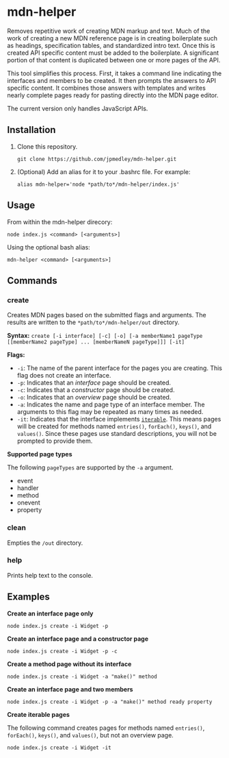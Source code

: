 # mdn-helper
Removes repetitive work of creating MDN markup and text. Much of the work of creating a new MDN reference page is in creating  boilerplate such as headings, specification tables, and standardized intro text. Once this is created API specific content must be added to the boilerplate. A significant portion of that content is duplicated between one or more pages of the API.

This tool simplifies this process. First, it takes a command line indicating the interfaces and members to be created. It then prompts the answers to API specific content. It combines those answers with templates and writes nearly complete pages ready for pasting directly into the MDN page editor.

The current version only handles JavaScript APIs.

## Installation

1. Clone this repository.

   `git clone https://github.com/jpmedley/mdn-helper.git`

1. (Optional) Add an alias for it to your .bashrc file. For example:

   `alias mdn-helper='node *path/to*/mdn-helper/index.js'`

## Usage

From within the mdn-helper direcory:

  `node index.js <command> [<arguments>]`
  
Using the optional bash alias:

  `mdn-helper <command> [<arguments>]`

## Commands

### create

Creates MDN pages based on the submitted flags and arguments. The results are written to the `*path/to*/mdn-helper/out` directory.

**Syntax:** `create [-i interface] [-c] [-o] [-a memberName1 pageType [[memberName2 pageType] ... [memberNameN pageType]]] [-it]`

**Flags:**

* `-i`: The name of the parent interface for the pages you are creating. This flag does not create an interface.
* `-p`: Indicates that an *interface* page should be created.
* `-c`: Indicates that a *constructor* page should be created.
* `-o`: Indicates that an *overview* page should be created.
* `-a`: Indicates the name and page type of an interface member. The arguments to this flag may be repeated as many times as needed.
* `-it`: Indicates that the interface implements [`iterable`](https://heycam.github.io/webidl/#idl-iterable). This means pages will be created for methods named `entries()`, `forEach()`, `keys()`, and `values()`. Since these pages use standard descriptions, you will not be prompted to provide them.

**Supported page types**

The following `pageTypes` are supported by the `-a` argument.

* event
* handler
* method
* onevent
* property

### clean

Empties the `/out` directory.

### help

Prints help text to the console.

## Examples

**Create an interface page only**

`node index.js create -i Widget -p`

**Create an interface page and a constructor page**

`node index.js create -i Widget -p -c`

**Create a method page without its interface**

`node index.js create -i Widget -a "make()" method`

**Create an interface page and two members**

`node index.js create -i Widget -p -a "make()" method ready property`

**Create iterable pages**

The following command creates pages for methods named `entries()`, `forEach()`, `keys()`, and `values()`, but not an overview page.

`node index.js create -i Widget -it`
